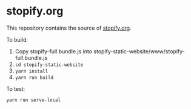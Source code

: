 # stopify.org

This repository contains the source of [stopify.org](http://www.stopify.org/).

To build:

1. Copy stopify-full.bundle.js into stopify-static-website/www/stopify-full.bundle.js
2. ``cd stopify-static-website``
3. ``yarn install``
4. ``yarn run build``

To test:

``yarn run serve-local``
